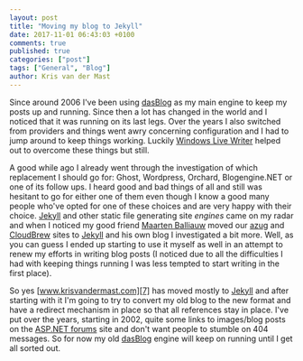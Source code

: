 ```yaml
---
layout: post
title: "Moving my blog to Jekyll"
date: 2017-11-01 06:43:03 +0100
comments: true
published: true
categories: ["post"]
tags: ["General", "Blog"]
author: Kris van der Mast
---
```


Since around 2006 I've been using [dasBlog][1] as my main engine to keep my posts up and running. Since then a lot has changed in the world and I noticed that it was running on its last legs. Over the years I also switched from providers and things went awry concerning configuration and I had to jump around to keep things working. Luckily [Windows Live Writer][2] helped out to overcome these things but still.  

A good while ago I already went through the investigation of which replacement I should go for: Ghost, Wordpress, Orchard, Blogengine.NET or one of its follow ups. I heard good and bad things of all and still was hesitant to go for either one of them even though I know a good many people who've opted for one of these choices and are very happy with their choice. [Jekyll][3] and other static file generating site _engines_ came on my radar and when I noticed my good friend [Maarten Balliauw][4] moved our [azug][5] and [CloudBrew][6] sites to [Jekyll][3] and his own blog I investigated a bit more. Well, as you can guess I ended up starting to use it myself as well in an attempt to renew my efforts in writing blog posts (I noticed due to all the difficulties I had with keeping things running I was less tempted to start writing in the first place).  

So yes [www.krisvandermast.com][7] has moved mostly to [Jekyll][3] and after starting with it I'm going to try to convert my old blog to the new format and have a redirect mechanism in place so that all references stay in place. I've put over the years, starting in 2002, quite some links to images/blog posts on the [ASP.NET forums][8] site and don't want people to stumble on 404 messages. So for now my old [dasBlog][1] engine will keep on running until I get all sorted out.

[1]: https://dasblog.codeplex.com/
[2]: https://www.microsoft.com/en-us/download/details.aspx?id=8621
[3]: https://jekyllrb.com/
[4]: https://blog.maartenballiauw.be
[5]: http://www.azug.be
[6]: http://www.cloudbrew.be
[7]: https://www.krisvandermast.com
[8]: https://forums.asp.net/

